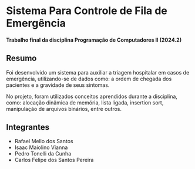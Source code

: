 # Sistema Para Controle de Fila de Emergência

#### Trabalho final da disciplina Programação de Computadores II (2024.2)

## Resumo
Foi desenvolvido um sistema para auxiliar a triagem hospitalar em casos de emergência, utilizando-se de dados como: a ordem de chegada dos pacientes e a gravidade de seus sintomas.

No projeto, foram utilizados conceitos aprendidos durante a disciplina, como: alocação dinâmica de memória, lista ligada, insertion sort, manipulação de arquivos binários, entre outros.

## Integrantes
- Rafael Mello dos Santos
- Isaac Maiolino Vianna
- Pedro Tonelli da Cunha
- Carlos Felipe dos Santos Pereira
